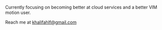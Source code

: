 Currently focusing on becoming better at cloud services and a better VIM motion user.
 
Reach me at khalifahlf@gmail.com

<!---
aliflazuardi/aliflazuardi is a ✨ special ✨ repository because its `README.md` (this file) appears on your GitHub profile.
You can click the Preview link to take a look at your changes.
--->
